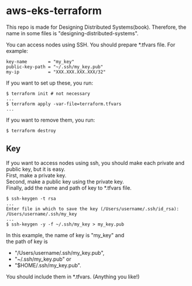 # aws-eks-terraform
This repo is made for Designing Distributed Systems(book). 
Therefore, the name in some files is "designing-distributed-systems".

You can access nodes using SSH.
You should prepare *.tfvars file.
For example:

```
key-name        = "my_key"
public-key-path = "~/.ssh/my_key.pub"
my-ip           = "XXX.XXX.XXX.XXX/32"
```

If you want to set up these, you run:

```
$ terraform init # not necessary
...
$ terraform apply -var-file=terraform.tfvars
...
```

If you want to remove them, you run:
```
$ terraform destroy
```

## Key
If you want to access nodes using ssh, you should make each private and public key, but it is easy. \
First, make a private key.\
Second, make a public key using the private key.\
Finally, add the name and path of key to *.tfvars file.

```
$ ssh-keygen -t rsa
...
Enter file in which to save the key (/Users/username/.ssh/id_rsa): /Users/username/.ssh/my_key
...
$ ssh-keygen -y -f ~/.ssh/my_key > my_key.pub
```

In this example, the name of key is "my_key" and  \
the path of key is 
- "/Users/username/.ssh/my_key.pub", 
- "~/.ssh/my_key.pub" or 
- "$HOME/.ssh/my_key.pub".

You should include them in *.tfvars.
(Anything you like!)
